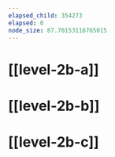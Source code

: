 ```yaml
---
elapsed_child: 354273
elapsed: 0
node_size: 87.70153116765015
---
```

# [[level-2b-a]]
# [[level-2b-b]]
# [[level-2b-c]]